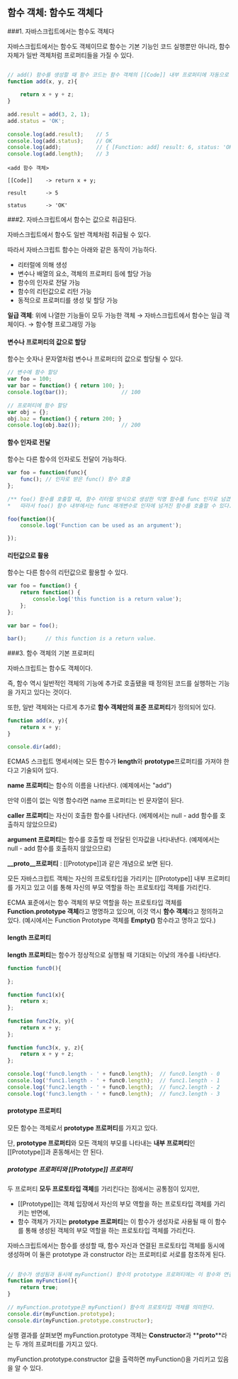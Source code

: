 ## 함수 객체: 함수도 객체다

###1. 자바스크립트에서는 함수도 객체다

자바스크립트에서는 함수도 객체이므로 함수는 기본 기능인 코드 실행뿐만 아니라, 함수 자체가 일반 객체처럼 프로퍼티들을 가질 수 있다.

```javascript 1.8

// add() 함수를 생성할 때 함수 코드는 함수 객체의 [[Code]] 내부 프로퍼티에 자동으로 저장된다
function add(x, y, z){
    
    return x + y + z;
}
    
add.result = add(3, 2, 1);
add.status = 'OK';
    
console.log(add.result);    // 5
console.log(add.status);    // OK
console.log(add);           // { [Function: add] result: 6, status: 'OK' }
console.log(add.length);    // 3
```

    <add 함수 객체>
        
    [[Code]]    -> return x + y;
        
    result      -> 5
        
    status      -> 'OK'
    
###2. 자바스크립트에서 함수는 값으로 취급된다.

자바스크립트에서 함수도 일반 객체처럼 취급될 수 있다.

따라서 자바스크립트 함수는 아래와 같은 동작이 가능하다.

- 리터럴에 의해 생성
- 변수나 배열의 요소, 객체의 프로퍼티 등에 할당 가능
- 함수의 인자로 전달 가능
- 함수의 리턴값으로 리턴 가능
- 동적으로 프로퍼티를 생성 및 할당 가능
 
**일급 객체**: 위에 나열한 기능들이 모두 가능한 객체 → 자바스크립트에서 함수는 일급 객체이다. → 함수형 프로그래밍 가능

#### 변수나 프로퍼티의 값으로 할당

함수는 숫자나 문자열처럼 변수나 프로퍼티의 값으로 할당될 수 있다.

```javascript 1.8
// 변수에 함수 할당
var foo = 100;
var bar = function() { return 100; };
console.log(bar());                 // 100
    
// 프로퍼티에 함수 할당
var obj = {};
obj.baz = function() { return 200; }
console.log(obj.baz());             // 200
```

#### 함수 인자로 전달

함수는 다른 함수의 인자로도 전달이 가능하다.

```javascript 1.8
var foo = function(func){
    func(); // 인자로 받은 func() 함수 호출
};
    
/** foo() 함수를 호출할 때, 함수 리터럴 방식으로 생성한 익명 함수를 func 인자로 넘겼다.
*   따라서 foo() 함수 내부에서는 func 매개변수로 인자에 넘겨진 함수를 호출할 수 있다. */
    
foo(function(){
    console.log('Function can be used as an argument');

});
```
#### 리턴값으로 활용

함수는 다른 함수의 리턴값으로 활용할 수 있다.

```javascript 1.8
var foo = function() {
    return function() {
        console.log('this function is a return value');
    };
};
    
var bar = foo();
    
bar();      // this function is a return value.
```
###3. 함수 객체의 기본 프로퍼티

자바스크립트는 함수도 객체이다.

즉, 함수 역시 일반적인 객체의 기능에 추가로 호출됐을 때 정의된 코드를 실행하는 기능을 가지고 있다는 것이다.

또한, 일반 객체와는 다르게 추가로 **함수 객체만의 표준 프로퍼티**가 정의되어 있다.

```javascript 1.8
function add(x, y){
    return x + y;
}

console.dir(add);
```
ECMA5 스크립트 명세서에는 모든 함수가 **length**와 **prototype**프로퍼티를 가져야 한다고 기술되어 있다.

**name 프로퍼티**는 함수의 이름을 나타낸다. (예제에서는 "add")

만약 이름이 없는 익명 함수라면 name 프로퍼티는 빈 문자열이 된다.

**caller 프로퍼티**는 자신이 호출한 함수를 나타낸다. (에제에서는 null - add 함수를 호출하지 않았으므로)

**argument 프로퍼티**는 함수를 호출할 때 전달된 인자값을 나타내낸다. (예제에서는 null - add 함수를 호출하지 않았으므로)

**__proto__프로퍼티** : [[Prototype]]과 같은 개념으로 보면 된다.

모든 자바스크립트 객체는 자신의 프로토타입을 가리키는 [[Prototype]] 내부 프로퍼티를 가지고 있고 이를 통해 자신의 부모
역할을 하는 프로토타입 객체를 가리킨다.

ECMA 표준에서는 함수 객체의 부모 역할을 하는 프로토타입 객체를 **Function.prototype 객체**라고 명명하고 있으며,
이것 역시 **함수 객체**라고 정의하고 있다. (예시에서는 Function Prototype 객체를 **Empty()** 함수라고 명하고 있다.)

#### length 프로퍼티
**length 프로퍼티**는 함수가 정상적으로 실행될 때 기대되는 이낮의 개수를 나타낸다.
```javascript 1.8
function func0(){
    
};
    
function func1(x){
    return x;
};
    
function func2(x, y){
    return x + y;
};
    
function func3(x, y, z){
    return x + y + z;
};
    
console.log('func0.length - ' + func0.length);  // func0.length - 0
console.log('func1.length - ' + func0.length);  // func1.length - 1
console.log('func2.length - ' + func0.length);  // func2.length - 2
console.log('func3.length - ' + func0.length);  // func3.length - 3
```
#### prototype 프로퍼티

모든 함수는 객체로서 **prototype 프로퍼티**를 가지고 있다.

단, **prototype 프로퍼티**와 모든 객체의 부모를 나타내는 **내부 프로퍼티**인 [[Prototype]]과 혼동해서는 안 된다.

##### prototype 프로퍼티와 [[Prototype]] 프로퍼티
두 프로퍼티 **모두 프로토타입 객체**를 가리킨다는 점에서는 공통점이 있지만,

- [[Prototype]]는 객체 입장에서 자신의 부모 역할을 하는 프로토타입 객체를 가리키는 반면에,
- 함수 객체가 가지는 **prototype 프로퍼티**는 이 함수가 생성자로 사용될 때
  이 함수를 통해 생성된 객체의 부모 역할을 하는 프로토타입 객체를 가리킨다.

자바스크립트에서는 함수를 생성할 때,
함수 자신과 연결된 프로토타입 객체를 동시에 생성하며 이 둘은 prototype 과 constructor 라는 프로퍼티로 서로를 참조하게 된다.

```javascript 1.8
    
// 함수가 생성됨과 동시에 myFunction() 함수의 prototype 프로퍼티에는 이 함수와 연결된 프로토타입 객체가 생성된다.
function myFunction(){
    return true;
}
    
// myFunction.prototype은 myFunction() 함수의 프로토타입 객체를 의미한다.
console.dir(myFunction.prototype);
console.dir(myFunction.prototype.constructor);
```

실행 결과를 살펴보면 myFunction.prototype 객체는 **Constructor**과 **__proto__**라는 두 개의 프로퍼티를 가지고 있다.

myFunction.prototype.constructor 값을 출력하면 myFunction()을 가리키고 있음을 알 수 있다.
